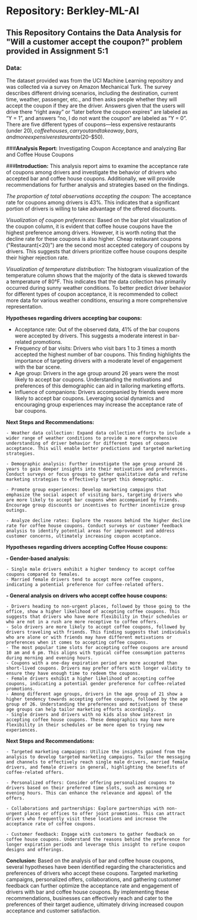 # Repository: Berkley-ML-AI

## This Repository Contains the Data Analysis for "Will a customer accept the coupon?" problem provided in Assignment 5:1

### **Data:** 
The dataset provided was from the UCI Machine Learning repository and was collected via a survey on Amazon Mechanical Turk. The survey describes different driving scenarios, including the destination, current time, weather, passenger, etc., and then asks people whether they will accept the coupon if they are the driver. Answers given that the users will drive there “right away” or “later before the coupon expires” are labeled as “Y = 1”, and answers “no, I do not want the coupon” are labeled as “Y = 0”. There are five different types of coupons—less expensive restaurants (under $20), coffee houses, carry out and take away, bars, and more expensive restaurants ($20–$50).


###**Analysis Report:** Investigating Coupon Acceptance and analyzing Bar and Coffee House Coupons

###**Introduction:**
  This analysis report aims to examine the acceptance rate of coupons among drivers and investigate the behavior of drivers who accepted bar and coffee house coupons. Additionally, we will provide recommendations for further analysis and strategies based on the findings.

*The proportion of total observations accepting the coupon:*
  The acceptance rate for coupons among drivers is 43%. This indicates that a significant portion of drivers is willing to take advantage of the offered discounts.

*Visualization of coupon preferences:*
  Based on the bar plot visualization of the coupon column, it is evident that coffee house coupons have the highest preference among drivers. However, it is worth noting that the decline rate for these coupons is also higher. Cheap restaurant coupons ("Restaurant(<20)") are the second most accepted category of coupons by drivers. This suggests that drivers prioritize coffee house coupons despite their higher rejection rate.

*Visualization of temperature distribution:*
  The histogram visualization of the temperature column shows that the majority of the data is skewed towards a temperature of 80°F. This indicates that the data collection has primarily occurred during sunny weather conditions. To better predict driver behavior for different types of coupon acceptance, it is recommended to collect more data for various weather conditions, ensuring a more comprehensive representation.

**Hypotheses regarding drivers accepting bar coupons:**

  - Acceptance rate: Out of the observed data, 41% of the bar coupons were accepted by drivers. This suggests a moderate interest in bar-related promotions.
  - Frequency of bar visits: Drivers who visit bars 1 to 3 times a month accepted the highest number of bar coupons. This finding highlights the importance of targeting drivers with a moderate level of engagement with the bar scene.
  - Age group: Drivers in the age group around 26 years were the most likely to accept bar coupons. Understanding the motivations and preferences of this demographic can aid in tailoring marketing efforts.
  - Influence of companions: Drivers accompanied by friends were more likely to accept bar coupons. Leveraging social dynamics and encouraging group experiences may increase the acceptance rate of bar coupons.

  **Next Steps and Recommendations:**

    - Weather data collection: Expand data collection efforts to include a wider range of weather conditions to provide a more comprehensive understanding of driver behavior for different types of coupon acceptance. This will enable better predictions and targeted marketing strategies.

    - Demographic analysis: Further investigate the age group around 26 years to gain deeper insights into their motivations and preferences. Conduct surveys or focus groups to gather qualitative data and refine marketing strategies to effectively target this demographic.

    - Promote group experiences: Develop marketing campaigns that emphasize the social aspect of visiting bars, targeting drivers who are more likely to accept bar coupons when accompanied by friends. Encourage group discounts or incentives to further incentivize group outings.

    - Analyze decline rates: Explore the reasons behind the higher decline rate for coffee house coupons. Conduct surveys or customer feedback analysis to identify potential areas for improvement and address customer concerns, ultimately increasing coupon acceptance.


**Hypotheses regarding drivers accepting Coffee House coupons:**

  **- Gender-based analysis:**

    - Single male drivers exhibit a higher tendency to accept coffee coupons compared to females.
    - Married female drivers tend to accept more coffee coupons, indicating a potential preference for coffee-related offers.

  **- General analysis on drivers who accept coffee house coupons:**

    - Drivers heading to non-urgent places, followed by those going to the office, show a higher likelihood of accepting coffee coupons. This suggests that drivers who have more flexibility in their schedules or who are not in a rush are more receptive to coffee offers.
    - Solo drivers are more likely to accept coffee coupons, followed by drivers traveling with friends. This finding suggests that individuals who are alone or with friends may have different motivations or preferences when it comes to accepting coffee coupons.
    - The most popular time slots for accepting coffee coupons are around 10 am and 6 pm. This aligns with typical coffee consumption patterns during morning and evening hours.
    - Coupons with a one-day expiration period are more accepted than short-lived coupons. Drivers may prefer offers with longer validity to ensure they have enough time to redeem the coupons.
    - Female drivers exhibit a higher likelihood of accepting coffee coupons, indicating a potential gender preference for coffee-related promotions.
    - Among different age groups, drivers in the age group of 21 show a higher tendency towards accepting coffee coupons, followed by the age group of 26. Understanding the preferences and motivations of these age groups can help tailor marketing efforts accordingly.
    - Single drivers and drivers with no kids also show interest in accepting coffee house coupons. These demographics may have more flexibility in their schedules or be more open to trying new experiences.

  **Next Steps and Recommendations:**

    - Targeted marketing campaigns: Utilize the insights gained from the analysis to develop targeted marketing campaigns. Tailor the messaging and channels to effectively reach single male drivers, married female drivers, and female drivers in general, highlighting the benefits of coffee-related offers.

    - Personalized offers: Consider offering personalized coupons to drivers based on their preferred time slots, such as morning or evening hours. This can enhance the relevance and appeal of the offers.

    - Collaborations and partnerships: Explore partnerships with non-urgent places or offices to offer joint promotions. This can attract drivers who frequently visit these locations and increase the acceptance rate of coffee coupons.

    - Customer feedback: Engage with customers to gather feedback on coffee house coupons. Understand the reasons behind the preference for longer expiration periods and leverage this insight to refine coupon designs and offerings.


**Conclusion:**
  Based on the analysis of bar and coffee house coupons, several hypotheses have been identified regarding the characteristics and preferences of drivers who accept these coupons. Targeted marketing campaigns, personalized offers, collaborations, and gathering customer feedback can further optimize the acceptance rate and engagement of drivers with bar and coffee house coupons. By implementing these recommendations, businesses can effectively reach and cater to the preferences of their target audience, ultimately driving increased coupon acceptance and customer satisfaction.

